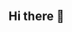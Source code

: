 ## Hi there 👋

<!--
**redhouses13/redhouses13** is a ✨ _special_ ✨ repository because its `README.md` (this file) appears on your GitHub profile.

Here are some ideas to get you started:

- 🔭 I’m currently working on ...
- 🌱 I’m currently learning the piano!
- 👯 I’m looking to collaborate on any music / arts projects.
- 🤔 I’m looking for help with ...
- 💬 Ask me about music, lets talk!
- 📫 How to reach me: ...
- 😄 Pronouns: he/him
- ⚡ Fun fact: ...
-->
